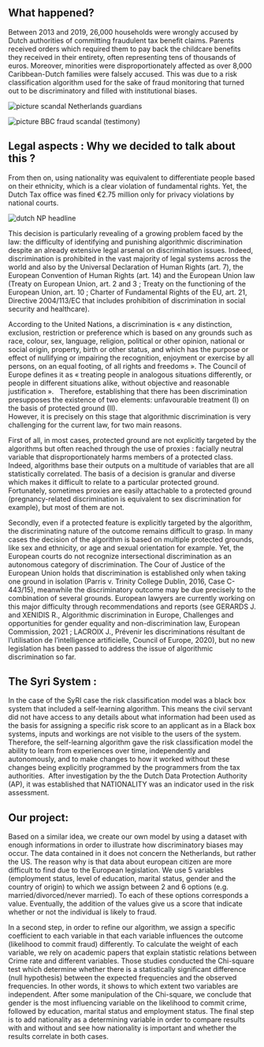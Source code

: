 ## What happened? 

Between 2013 and 2019, 26,000 households were wrongly accused by Dutch authorities of committing fraudulent tax benefit claims. Parents received orders which required them to pay back the childcare benefits they received in their entirety, often representing tens of thousands of euros. Moreover, minorities were disproportionately affected as over 8,000 Caribbean-Dutch families were falsely accused. This was due to a risk classification algorithm used for the sake of fraud monitoring that turned out to be discriminatory and filled with institutional biases. 


![picture scandal Netherlands guardians](https://user-images.githubusercontent.com/96054718/146206542-ae0d1175-04c8-4631-a6b4-c8400303308b.png)


![picture BBC fraud scandal (testimony)](https://user-images.githubusercontent.com/96054718/146206561-8e46a6db-4fb7-4c50-8232-c978610499cd.png)



## Legal aspects : Why we decided to talk about this ?

From then on, using nationality was equivalent to differentiate people based on their ethnicity, which is a clear violation of fundamental rights. Yet, the Dutch Tax office was fined €2.75 million only for privacy violations by national courts.

![dutch NP headline](https://user-images.githubusercontent.com/96054718/146206584-707c1a55-7f7e-426a-ae9f-53cccff204c5.png) 

This decision is particularly revealing of a growing problem faced by the law: the difficulty of identifying and punishing algorithmic discrimination despite an already extensive legal arsenal on discrimination issues.
Indeed, discrimination is prohibited in the vast majority of legal systems across the world and also by the Universal Declaration of Human Rights (art. 7), the European Convention of Human Rights (art. 14) and the European Union law (Treaty on European Union, art. 2 and 3 ; Treaty on the functioning of the European Union, art. 10 ;  Charter of Fundamental Rights of the EU, art. 21,  Directive 2004/113/EC that includes prohibition of discrimination in social security and healthcare).

According to the United Nations, a discrimination is « any distinction, exclusion, restriction or preference which is based on any grounds such as race, colour, sex, language, religion, political or other opinion, national or social origin, property, birth or other status, and which has the purpose or effect of nullifying or impairing the recognition, enjoyment or exercise by all persons, on an equal footing, of all rights and freedoms ». The Council of Europe defines it as « treating people in analogous situations differently, or people in different situations alike, without objective and reasonable justification ».  
Therefore, establishing that there has been discrimination presupposes the existence of two elements: unfavourable treatment (I) on the basis of protected ground (II).  
However, it is precisely on this stage that algorithmic discrimination is very challenging for the current law, for two main reasons.

First of all, in most cases, protected ground are not explicitly targeted by the algorithms but often reached through the use of proxies : facially neutral variable that disproportionately harms members of a protected class. Indeed, algorithms base their outputs on a multitude of variables that are all statistically correlated. The basis of a decision is granular and diverse which makes it difficult to relate to a particular protected ground. Fortunately, sometimes proxies are easily attachable to a protected ground (pregnancy-related discrimination is equivalent to sex discrimination for example), but most of them are not. 

Secondly, even if a protected feature is explicitly targeted by the algorithm, the discriminating nature of the outcome remains difficult to grasp. In many cases the decision of the algorithm is based on multiple protected grounds, like sex and ethnicity, or age and sexual orientation for example. Yet, the European courts do not recognize intersectional discrimination as an autonomous category of discrimination. The Cour of Justice of the European Union holds that discrimination is established only when taking one ground in isolation (Parris v. Trinity College Dublin, 2016, Case C-443/15), meanwhile the discriminatory outcome may be due precisely to the combination of several grounds.
European lawyers are currently working on this major difficulty through recommendations and reports (see GERARDS J. and XENIDIS R., Algorithmic discrimination in Europe, Challenges and opportunities for gender equality and non-discrimination law, European Commission, 2021 ; LACROIX J., Prévenir les discriminations résultant de l’utilisation de l’intelligence artificielle, Council of Europe, 2020), but no new legislation has been passed to address the issue of algorithmic discrimination so far.



## The Syri System :

In the case of the SyRI case the risk classification model was a black box system that included a self-learning algorithm. This means the civil servant did not have access to any details about what information had been used as the basis for assigning a specific risk score to an applicant as in a Black box systems, inputs and workings are not visible to the users of the system. Therefore, the self-learning algorithm gave the risk classification model the ability to learn from experiences over time, independently and autonomously, and to make changes to how it worked without these changes being explicitly programmed by the programmers from the tax authorities. 
After investigation by the the Dutch Data Protection Authority (AP), it was established that NATIONALITY was an indicator used in the risk assessment.



## Our project:

Based on a similar idea, we create our own model by using a dataset with enough informations in order to illustrate how discriminatory biases may occur. The data contained in it does not concern the Netherlands, but rather the US. The reason why is that data about european citizen are more difficult to find due to the European legislation. 
We use 5 variables (employment status, level of education, marital status, gender and the country of origin) to which we assign between 2 and 6 options (e.g. married/divorced/never married). To each of these options corresponds a value. Eventually, the addition of the values give us a score that indicate whether or not the individual is likely to fraud.

In a second step, in order to refine our algorithm, we assign a specific coefficient to each variable in that each variable influences the outcome (likelihood to commit fraud) differently. To calculate the weight of each variable, we rely on academic papers that explain statistic relations between Crime rate and different variables. Those studies conducted the Chi-square test which determine whether there is a statistically significant difference (null hypothesis) between the expected frequencies and the observed frequencies. In other words, it shows to which extent  two variables are independent.
After some manipulation of the Chi-square, we conclude that gender is the most influencing variable on the likelihood to commit crime, followed by education, marital status and employment status.
The final step is to add nationality as a determining variable in order to compare results with and without and see how nationality is important and whether the results correlate in both cases.  


